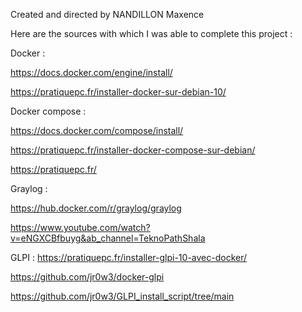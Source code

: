 Created and directed by NANDILLON Maxence

Here are the sources with which I was able to complete this project :

Docker : 

https://docs.docker.com/engine/install/

https://pratiquepc.fr/installer-docker-sur-debian-10/

Docker compose : 

https://docs.docker.com/compose/install/

https://pratiquepc.fr/installer-docker-compose-sur-debian/

https://pratiquepc.fr/


Graylog :

https://hub.docker.com/r/graylog/graylog

https://www.youtube.com/watch?v=eNGXCBfbuyg&ab_channel=TeknoPathShala


GLPI :
https://pratiquepc.fr/installer-glpi-10-avec-docker/

https://github.com/jr0w3/docker-glpi

https://github.com/jr0w3/GLPI_install_script/tree/main

